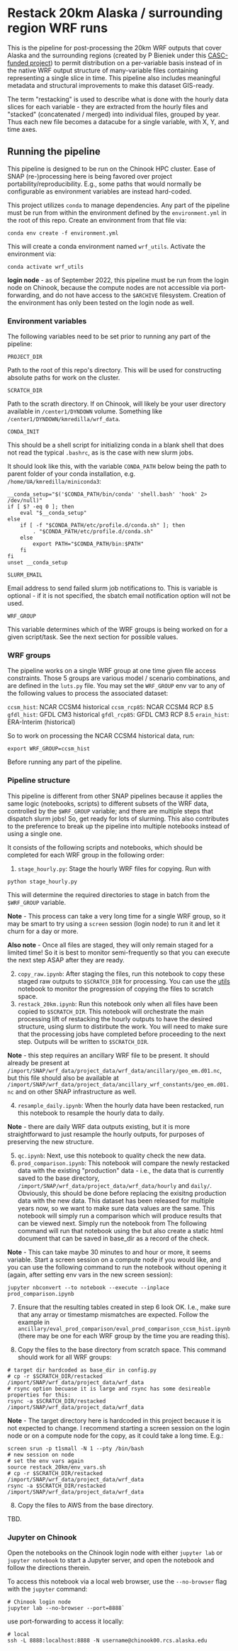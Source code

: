 # Restack 20km Alaska / surrounding region WRF runs

This is the pipeline for post-processing the 20km WRF outputs that cover Alaska and the surrounding regions (created by P Bieniek under this [CASC-funded project](https://www.sciencebase.gov/catalog/item/5b48add3e4b060350a188aac)) to permit distribution on a per-variable basis instead of in the native WRF output structure of many-variable files containing representing a single slice in time. This pipeline also includes meaningful metadata and structural improvements to make this dataset GIS-ready.

The term "restacking" is used to describe what is done with the hourly data slices for each variable - they are extracted from the hourly files and "stacked" (concatenated / merged) into individual files, grouped by year. Thus each new file becomes a datacube for a single variable, with X, Y, and time axes. 

## Running the pipeline

This pipeline is designed to be run on the Chinook HPC cluster. Ease of SNAP (re-)processing here is being favored over project portability/reproducibility. E.g., some paths that would normally be configurable as environment variables are instead hard-coded. 

This project utilizes `conda` to manage dependencies. Any part of the pipeline must be run from within the environment defined by the `environment.yml` in the root of this repo. Create an environment from that file via:

```
conda env create -f environment.yml
```

This will create a conda environment named `wrf_utils`. Activate the environment via:

```
conda activate wrf_utils
```

**login node** - as of September 2022, this pipeline must be run from the login node on Chinook, because the compute nodes are not accessible via port-forwarding, and do not have access to the `$ARCHIVE` filesystem. Creation of the environment has only been tested on the login node as well.

### Environment variables

The following variables need to be set prior to running any part of the pipeline:

`PROJECT_DIR`

Path to the root of this repo's directory. This will be used for constructing absolute paths for work on the cluster.

`SCRATCH_DIR`

Path to the scrath directory. If on Chinook, will likely be your user directory available in `/center1/DYNDOWN` volume. Something like `/center1/DYNDOWN/kmredilla/wrf_data`.

`CONDA_INIT`

This should be a shell script for initializing conda in a blank shell that does not read the typical `.bashrc`, as is the case with new slurm jobs.

It should look like this, with the variable `CONDA_PATH` below being the path to parent folder of your conda installation, e.g. `/home/UA/kmredilla/miniconda3`:

```
__conda_setup="$('$CONDA_PATH/bin/conda' 'shell.bash' 'hook' 2> /dev/null)"
if [ $? -eq 0 ]; then
    eval "$__conda_setup"
else
    if [ -f "$CONDA_PATH/etc/profile.d/conda.sh" ]; then
        . "$CONDA_PATH/etc/profile.d/conda.sh"
    else
        export PATH="$CONDA_PATH/bin:$PATH"
    fi
fi
unset __conda_setup
```

`SLURM_EMAIL`

Email address to send failed slurm job notifications to. This is variable is optional - if it is not specified, the sbatch email notification option will not be used.

`WRF_GROUP`

This variable determines which of the WRF groups is being worked on for a given script/task. See the next section for possible values.

### WRF groups

The pipeline works on a single WRF group at one time given file access constraints. Those 5 groups are various model / scenario combinations, and are defined in the `luts.py` file. You may set the `WRF_GROUP` env var to any of the following values to process the associated dataset:

`ccsm_hist`: NCAR CCSM4 historical
`ccsm_rcp85`: NCAR CCSM4 RCP 8.5
`gfdl_hist`: GFDL CM3 historical
`gfdl_rcp85`: GFDL CM3 RCP 8.5
`erain_hist`: ERA-Interim (historical)

So to work on processing the NCAR CCSM4 historical data, run:

```
export WRF_GROUP=ccsm_hist
```

Before running any part of the pipeline.

### Pipeline structure

This pipeline is different from other SNAP pipelines because it applies the same logic (notebooks, scripts) to different subsets of the WRF data, controlled by the `$WRF_GROUP` variable; and there are multiple steps that dispatch slurm jobs! So, get ready for lots of slurming. This also contributes to the preference to break up the pipeline into multiple notebooks instead of using a single one. 

It consists of the following scripts and notebooks, which should be completed for each WRF group in the following order:

1. `stage_hourly.py`: Stage the hourly WRF files for copying. Run with

```
python stage_hourly.py
```

This will determine the required directories to stage in batch from the `$WRF_GROUP` variable. 

**Note** - This process can take a very long time for a single WRF group, so it may be smart to try using a `screen` session (login node) to run it and let it churn for a day or more. 

**Also note** - Once all files are staged, they will only remain staged for a limited time! So it is best to monitor semi-frequently so that you can execute the next step ASAP after they are ready. 

2. `copy_raw.ipynb`: After staging the files, run this notebook to copy these staged raw outputs to `$SCRATCH_DIR` for processing. You can use the [utils](utils.ipynb) notebook to monitor the progression of copying the files to scratch space.
3. `restack_20km.ipynb`: Run this notebook only when all files have been copied to `$SCRATCH_DIR`. This notebook will orchestrate the main processing lift of restacking the hourly outputs to have the desired structure, using slurm to distirbute the work. You will need to make sure that the processing jobs have completed before proceeding to the next step. Outputs will be written to `$SCRATCH_DIR`.

**Note** - this step requires an ancillary WRF file to be present. It should  already be present at `/import/SNAP/wrf_data/project_data/wrf_data/ancillary/geo_em.d01.nc`, but this file should also be available at `/import/SNAP/wrf_data/project_data/ancillary_wrf_constants/geo_em.d01.nc` and on other SNAP infrastructure as well.

4. `resample_daily.ipynb`: When the hourly data have been restacked, run this notebook to resample the hourly data to daily. 

**Note** - there are daily WRF data outputs existing, but it is more straightforward to just resample the hourly outputs, for purposes of preserving the new structure. 

5. `qc.ipynb`: Next, use this notebook to quality check the new data.
6. `prod_comparison.ipynb`: This notebook will compare the newly restacked data with the existing "production" data - i.e., the data that is currently saved to the base directory, `/import/SNAP/wrf_data/project_data/wrf_data/hourly` and `daily/`. Obviously, this should be done before replacing the exisitng production data with the new data. This dataset has been released for multiple years now, so we want to make sure data values are the same. This notebook will simply run a comparison which will produce results that can be viewed next. Simply run the notebook from The following command will run that notebook using the but also create a static html document that can be saved in base_dir as a record of the check.

**Note** - This can take maybe 30 minutes to and hour or more, it seems variable. Start a screen session on a compute node if you would like, and you can use the following command to run the notebook without opening it (again, after setting env vars in the new screen session):

```
jupyter nbconvert --to notebook --execute --inplace prod_comparison.ipynb
```

7. Ensure that the resulting tables created in step 6 look OK. I.e., make sure that any array or timestamp mismatches are expected. Follow the example in `ancillary/eval_prod_comparison/eval_prod_comparison_ccsm_hist.ipynb` (there may be one for each WRF group by the time you are reading this). 

8. Copy the files to the base directory from scratch space. This command should work for all WRF groups:

```
# target dir hardcoded as base_dir in config.py
# cp -r $SCRATCH_DIR/restacked /import/SNAP/wrf_data/project_data/wrf_data
# rsync option becuase it is large and rsync has some desireable properties for this:
rsync -a $SCRATCH_DIR/restacked /import/SNAP/wrf_data/project_data/wrf_data
```

**Note** - The target directory here is hardcoded in this project because it is not expected to change. I recommend starting a screen session on the login node or on a compute node for the copy, as it could take a long time. E.g.:

```
screen srun -p t1small -N 1 --pty /bin/bash
# new session on node
# set the env vars again
source restack_20km/env_vars.sh
# cp -r $SCRATCH_DIR/restacked /import/SNAP/wrf_data/project_data/wrf_data
rsync -a $SCRATCH_DIR/restacked /import/SNAP/wrf_data/project_data/wrf_data
```

8. Copy the files to AWS from the base directory.

TBD.

### Jupyter on Chinook

Open the notebooks on the Chinook login node with either `jupyter lab` or `jupyter notebook` to start a Jupyter server, and open the notebook and follow the directions therein. 

To access this notebook via a local web browser, use the `--no-browser` flag with the `jupyter` command:

```
# Chinook login node
jupyter lab --no-browser --port=8888`
```

use port-forwarding to access it locally:

```
# local
ssh -L 8888:localhost:8888 -N username@chinook00.rcs.alaska.edu
```
